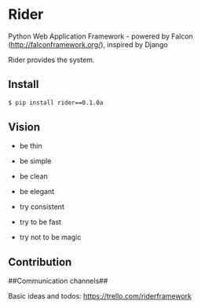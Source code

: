 Rider
=====
Python Web Application Framework - powered by Falcon (http://falconframework.org/), inspired by Django

Rider provides the system.

Install
-------

```bash
$ pip install rider==0.1.0a
```

Vision
------
* be thin
* be simple
* be clean
* be elegant

* try consistent
* try to be fast
* try not to be magic

Contribution
------------

##Communication channels##

Basic ideas and todos:
https://trello.com/riderframework
